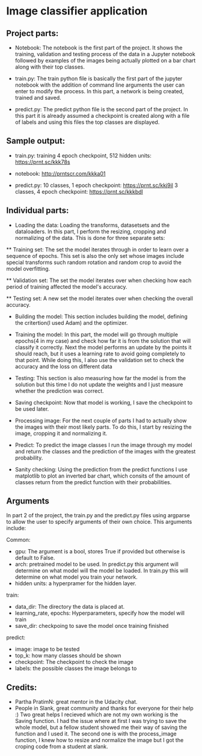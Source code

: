 # Image classifier application 


## Project parts:

* Notebook: The notebook is the first part of the project. It shows the training, validation and testing process of the data in a Jupyter notebook followed by examples of the images being actually plotted on a bar chart along with their top classes. 

* train.py: The train python file is basically the first part of the jupyter notebook with the addition of command line arguments the user can enter to modify the process. In this part, a network is being created, trained and saved. 

* predict.py: The predict python file is the second part of the project. In this part it is already assumed a checkpoint is created along with a file of labels and using this files the top classes are displayed. 




## Sample output:

* train.py:
training 4 epoch checkpoint, 512 hidden units: https://prnt.sc/kkk78s

* notebook:
http://prntscr.com/kkka01

* predict.py:
10 classes, 1 epoch checkpoint: https://prnt.sc/kkj9il
3 classes, 4 epoch checkpoint: https://prnt.sc/kkkbdl

## Individual parts: 

* Loading the data: Loading the transforms, datasetsets and the dataloaders. In this part, I perform the resizing, cropping and normalizing of the data. This is done for three separate sets:

** Training set: The set the model iterates through in order to learn over a sequence of epochs. This set is also the only set whose images include special transforms such random rotation and random crop to avoid the model overfitting. 

** Validation set: The set the model iterates over when checking how each period of training affected the model's accuracy.

** Testing set: A new set the model iterates over when checking the overall accuracy. 

* Building the model: This section includes building the model, defining the critertion(I used Adam) and the optimizer.

* Training the model: In this part, the model will go through multiple epochs(4 in my case) and check how far it is from the solution that will classify it correctly. Next the model performs an update by the points it should reach, but it uses a learning rate to avoid going completely to that point. While doing this, I also use the validation set to check the accuracy and the loss on different data

* Testing: This section is also measuring how far the model is from the solution but this time I do not update the weights and I just measure whether the prediction was correct. 

* Saving checkpoint: Now that model is working, I save the checkpoint to be used later. 

* Processing image: For the next couple of parts I had to actually show the images with their most likely parts. To do this, I start by resizing the image, cropping it and normalizing it. 

* Predict: To predict the image classes I run the image through my model and return the classes and the prediction of the images with the greatest probability. 

* Sanity checking: Using the prediction from the predict functions I use matplotlib to plot an inverted bar chart, which consits of the amount of classes return from the predict function with their probabilities. 


## Arguments


In part 2 of the project, the train.py and the predict.py files using argparse to allow the user to specify arguments of their own choice. This arguments include: 

Common: 
* gpu: The argument is a bool, stores True if provided but otherwise is default to False. 
* arch: pretrained model to be used. In predict.py this argument will determine on what model will the model be loaded. In train.py this will determine on what model you train your network. 
* hidden units: a hyperpramer for the hidden layer. 

train: 
* data_dir: The directory the data is placed at.  
* learning_rate, epochs: Hyperparameters, specify how the model will train 
* save_dir: checkpoing to save the model once training finished 

predict: 
* image: image to be tested
* top_k: how many classes should be shown 
* checkpoint: The checkpoint to check the image 
* labels: the possible classes the image belongs to


## Credits:
* Partha PratimN: great mentor in the Udacity chat.    
* People in Slank, great community and thanks for everyone for their help :) Two great helps I recieved which are not my own working is the Saving function. I had the issue where at first I was trying to save the whole model, but a fellow student showed me their way of saving the function and I used it. The second one is with the process_image function, I knew how to resize and normalize the image but I got the croping code from a student at slank. 
